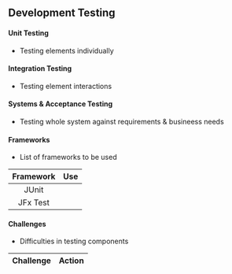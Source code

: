## Development Testing

#### Unit Testing
- Testing elements individually

#### Integration Testing
- Testing element interactions

#### Systems & Acceptance Testing
- Testing whole system against requirements & busineess needs

#### Frameworks
- List of frameworks to be used

|Framework | Use |
|:---:|:---:|
|JUnit||
|JFx Test||

#### Challenges 
- Difficulties in testing components

|Challenge | Action |
|:---:|:---:|
